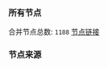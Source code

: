 ### 所有节点
合并节点总数: `1188`
[节点链接](https://raw.githubusercontent.com/rzhy1/11/master/sub/sub_merge_base64.txt)

### 节点来源
